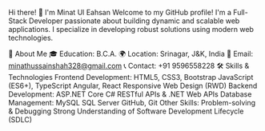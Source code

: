 Hi there! 👋 I'm Minat Ul Eahsan
Welcome to my GitHub profile! I'm a Full-Stack Developer passionate about building dynamic and scalable web applications. I specialize in developing robust solutions using modern web technologies.

🚀 About Me
🎓 Education: B.C.A. 
🌍 Location: Srinagar, J&K, India
📧 Email: minathussainshah328@gmail.com
📞 Contact: +91 9596558228
🛠️ Skills & Technologies
Frontend Development:
HTML5, CSS3, Bootstrap
JavaScript (ES6+), TypeScript
Angular, React
Responsive Web Design (RWD)
Backend Development:
ASP.NET Core
C#
RESTful APIs & .NET Web APIs
Database Management:
MySQL
SQL Server
GitHub, Git
Other Skills:
Problem-solving & Debugging
Strong Understanding of Software Development Lifecycle (SDLC)

